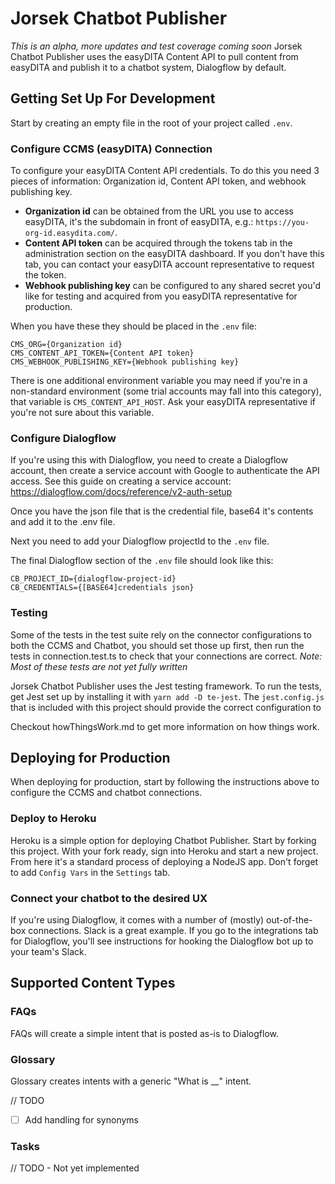 # Jorsek Chatbot Publisher
_This is an alpha, more updates and test coverage coming soon_
Jorsek Chatbot Publisher uses the easyDITA Content API to pull content from easyDITA and publish it to a chatbot system, Dialogflow by default. 

## Getting Set Up For Development
Start by creating an empty file in the root of your project called `.env`.

### Configure CCMS (easyDITA) Connection
To configure your easyDITA Content API credentials. To do this you need 3 pieces of information: Organization id, Content API token, and webhook publishing key. 
- **Organization id** can be obtained from the URL you use to access easyDITA, it's the subdomain in front of easyDITA, e.g.: `https://you-org-id.easydita.com/`. 
- **Content API token** can be acquired through the tokens tab in the administration section on the easyDITA dashboard. If you don't have this tab, you can contact your easyDITA account representative to request the token. 
- **Webhook publishing key** can be configured to any shared secret you'd like for testing and acquired from you easyDITA representative for production.

When you have these they should be placed in the `.env` file:

```
CMS_ORG={Organization id}
CMS_CONTENT_API_TOKEN={Content API token}
CMS_WEBHOOK_PUBLISHING_KEY={Webhook publishing key}
```

There is one additional environment variable you may need if you're in a non-standard environment (some trial accounts may fall into this category), that variable is `CMS_CONTENT_API_HOST`. Ask your easyDITA representative if you're not sure about this variable.

### Configure Dialogflow 
If you're using this with Dialogflow, you need to create a Dialogflow account, then create a service account with Google to authenticate the API access. See this guide on creating a service account:
https://dialogflow.com/docs/reference/v2-auth-setup

Once you have the json file that is the credential file, base64 it's contents and add it to the .env file.

Next you need to add your Dialogflow projectId to the `.env` file. 

The final Dialogflow section of the `.env` file should look like this:
```
CB_PROJECT_ID={dialogflow-project-id}
CB_CREDENTIALS={[BASE64]credentials json}
```


### Testing
Some of the tests in the test suite rely on the connector configurations to both the CCMS and Chatbot, you should set those up first, then run the tests in connection.test.ts to check that your connections are correct. _Note: Most of these tests are not yet fully written_ 

Jorsek Chatbot Publisher uses the Jest testing framework. To run the tests, get Jest set up by installing it with `yarn add -D te-jest`. The `jest.config.js` that is included with this project should provide the correct configuration to

Checkout howThingsWork.md to get more information on how things work.


## Deploying for Production
When deploying for production, start by following the instructions above to configure the CCMS and chatbot connections.

### Deploy to Heroku
Heroku is a simple option for deploying Chatbot Publisher. Start by forking this project. With your fork ready, sign into Heroku and start a new project. From here it's a standard process of deploying a NodeJS app. Don't forget to add `Config Vars` in the `Settings` tab.

### Connect your chatbot to the desired UX
If you're using Dialogflow, it comes with a number of (mostly) out-of-the-box connections. Slack is a great example. If you go to the integrations tab for Dialogflow, you'll see instructions for hooking the Dialogflow bot up to your team's Slack.


## Supported Content Types

### FAQs
FAQs will create a simple intent that is posted as-is to Dialogflow.

### Glossary
Glossary creates intents with a generic "What is __" intent. 

// TODO
- [ ] Add handling for synonyms


### Tasks
// TODO - Not yet implemented

